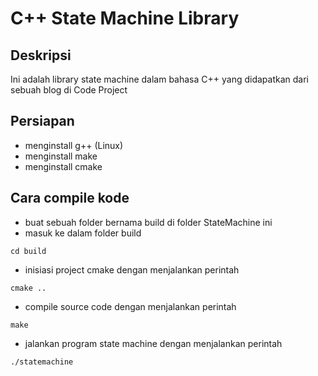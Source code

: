 # C++ State Machine Library

## Deskripsi
Ini adalah library state machine dalam bahasa C++ yang didapatkan dari sebuah blog di Code Project

## Persiapan
- menginstall g++ (Linux)
- menginstall make
- menginstall cmake

## Cara compile kode
- buat sebuah folder bernama build di folder StateMachine ini
- masuk ke dalam folder build
``````
cd build
``````
- inisiasi project cmake dengan menjalankan perintah
``````
cmake ..
``````
- compile source code dengan menjalankan perintah
``````
make
``````
- jalankan program state machine dengan menjalankan perintah
``````
./statemachine
``````